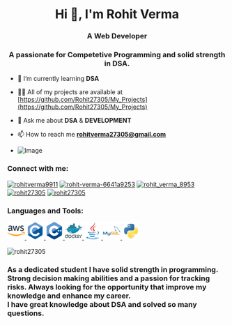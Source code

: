 <h1 align="center">Hi 👋, I'm Rohit Verma</h1>
<h3 align="center">A Web Developer</h3>
<h3 align="center">A passionate for Competetive Programming and solid strength in DSA.</h3>

- 🌱 I’m currently learning **DSA**

- 👨‍💻 All of my projects are available at [https://github.com/Rohit27305/My_Projects](https://github.com/Rohit27305/My_Projects)

- 💬 Ask me about **DSA** & **DEVELOPMENT**

- 📫 How to reach me **rohitverma27305@gmail.com**
-  <img src="https://www.itprotoday.com/sites/itprotoday.com/files/styles/article_featured_retina/public/programming%20evolution.jpg?itok=WTj9-yNz" alt = "Image">

<h3 align="left">Connect with me:</h3>
<p align="left">
<a href="https://twitter.com/rohitverma9911" target="blank"><img align="center" src="https://raw.githubusercontent.com/rahuldkjain/github-profile-readme-generator/master/src/images/icons/Social/twitter.svg" alt="rohitverma9911" height="30" width="40" /></a>
<a href="https://linkedin.com/in/rohit-verma-6641a9253" target="blank"><img align="center" src="https://raw.githubusercontent.com/rahuldkjain/github-profile-readme-generator/master/src/images/icons/Social/linked-in-alt.svg" alt="rohit-verma-6641a9253" height="30" width="40" /></a>
<a href="https://instagram.com/rohit_verma_8953" target="blank"><img align="center" src="https://raw.githubusercontent.com/rahuldkjain/github-profile-readme-generator/master/src/images/icons/Social/instagram.svg" alt="rohit_verma_8953" height="30" width="40" /></a>
<a href="https://www.leetcode.com/rohitverma27305" target="blank"><img align="center" src="https://raw.githubusercontent.com/rahuldkjain/github-profile-readme-generator/master/src/images/icons/Social/leet-code.svg" alt="rohit27305" height="30" width="40" /></a>
<a href="https://www.codingninjas.com/studio/profile/Rohit273" target="blank"><img align="center" src="https://encrypted-tbn0.gstatic.com/images?q=tbn:ANd9GcS5S6fhJ_ygcbUPhBBhp5yjojKbWP2qzj9jy5HT61ldIQ&s" alt="rohit27305" height="30" width="40" /></a>
</p>

<h3 align="left">Languages and Tools:</h3>
<p align="left"> <a href="https://aws.amazon.com" target="_blank" rel="noreferrer"> <img src="https://raw.githubusercontent.com/devicons/devicon/master/icons/amazonwebservices/amazonwebservices-original-wordmark.svg" alt="aws" width="40" height="40"/> </a> <a href="https://www.cprogramming.com/" target="_blank" rel="noreferrer"> <img src="https://raw.githubusercontent.com/devicons/devicon/master/icons/c/c-original.svg" alt="c" width="40" height="40"/> </a> <a href="https://www.w3schools.com/cpp/" target="_blank" rel="noreferrer"> <img src="https://raw.githubusercontent.com/devicons/devicon/master/icons/cplusplus/cplusplus-original.svg" alt="cplusplus" width="40" height="40"/> </a> <a href="https://www.docker.com/" target="_blank" rel="noreferrer"> <img src="https://raw.githubusercontent.com/devicons/devicon/master/icons/docker/docker-original-wordmark.svg" alt="docker" width="40" height="40"/> </a> <a href="https://www.java.com" target="_blank" rel="noreferrer"> <img src="https://raw.githubusercontent.com/devicons/devicon/master/icons/java/java-original.svg" alt="java" width="40" height="40"/> </a> <a href="https://www.mysql.com/" target="_blank" rel="noreferrer"> <img src="https://raw.githubusercontent.com/devicons/devicon/master/icons/mysql/mysql-original-wordmark.svg" alt="mysql" width="40" height="40"/> </a> <a href="https://www.python.org" target="_blank" rel="noreferrer"> <img src="https://raw.githubusercontent.com/devicons/devicon/master/icons/python/python-original.svg" alt="python" width="40" height="40"/> </a> </p>

<p><img align="center" src="https://github-readme-stats.vercel.app/api/top-langs?username=rohit27305&show_icons=true&locale=en&layout=compact" alt="rohit27305" /></p>

<h3> <p> As a dedicated student I have solid strength in programming. Strong decision making abilities and a passion for tracking risks. Always looking for the opportunity that improve my knowledge and enhance my career. <br> I have great knowledge about DSA and solved so many questions. </p></h3>

